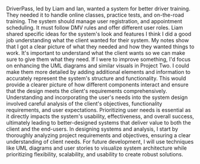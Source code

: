 DriverPass, led by Liam and Ian, wanted a system for better driver training. They needed it to handle ​online classes, practice tests, and on-the-road training. The system​ ​should​ manage user registration, and appointment scheduling. It must follow DMV rules and offer different user roles. Liam shared specific ideas for the system's look and features 
I think I did a good job understanding what the client wanted for their system. My notes show that I got a clear picture of what they needed and how they wanted things to work. It's important to understand what the client wants so we can make sure to give them what they need. 
	If I were to improve something, I'd focus on enhancing the UML diagrams and similar visuals in Project Two. I could make them more detailed by adding additional elements and information to accurately represent the system's structure and functionality. This would provide a clearer picture of how different components interact and ensure that the design meets the client's requirements comprehensively. 
	Understanding and incorporating the user's needs into the system design involved careful analysis of the client's objectives, functionality requirements, and user expectations. Prioritizing user needs ​is essential​ as ​it directly impacts the​ system's usability, effectiveness, ​and overall​ success, ultimately leading to better-designed systems that deliver value to both the client and the end-users. 
	In designing systems and analysis, I start by thoroughly analyzing project requirements and objectives, ensuring a clear understanding of client needs. For future development, I will use techniques like UML diagrams and user stories to visualize system architecture while prioritizing flexibility, scalability, and usability to create robust solutions. 
